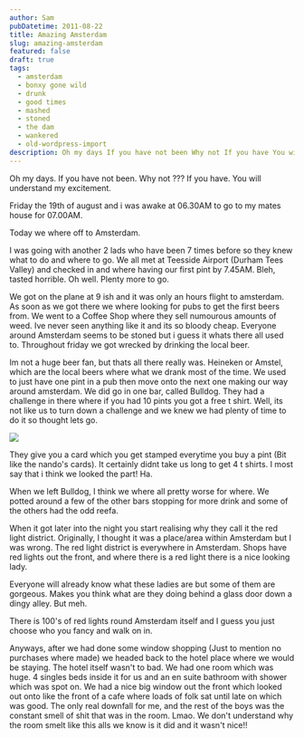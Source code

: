 ```yaml
---
author: Sam
pubDatetime: 2011-08-22
title: Amazing Amsterdam
slug: amazing-amsterdam
featured: false
draft: true
tags:
  - amsterdam
  - bonxy gone wild
  - drunk
  - good times
  - mashed
  - stoned
  - the dam
  - wankered
  - old-wordpress-import
description: Oh my days If you have not been Why not If you have You will understand my excitement
---
```


Oh my days. If you have not been. Why not ??? If you have. You will understand my excitement.

Friday the 19th of august and i was awake at 06.30AM to go to my mates house for 07.00AM.

Today we where off to Amsterdam. 

I was going with another 2 lads who have been 7 times before so they knew what to do and where to go. We all met at Teesside Airport (Durham Tees Valley) and checked in and where having our first pint by 7.45AM. Bleh, tasted horrible. Oh well. Plenty more to go.

We got on the plane at 9 ish and it was only an hours flight to amsterdam. As soon as we got there we where looking for pubs to get the first beers from. We went to a Coffee Shop where they sell numourous amounts of weed. Ive never seen anything like it and its so bloody cheap. Everyone around Amsterdam seems to be stoned but i guess it whats there all used to. Throughout friday we got wrecked by drinking the local beer. 

Im not a huge beer fan, but thats all there really was. Heineken or Amstel, which are the local beers where what we drank most of the time. We used to just have one pint in a pub then move onto the next one making our way around amsterdam. We did go in one bar, called Bulldog. They had a challenge in there where if you had 10 pints you got a free t shirt. Well, its not like us to turn down a challenge and we knew we had plenty of time to do it so thought lets go. 

[![](https://blog.bonxy.net/wp-content/uploads/2011/08/304838_10150751261315062_825310061_19802535_5605793_n-300x225.jpg)](http://bonxy.info/amazing-amsterdam/304838_10150751261315062_825310061_19802535_5605793_n)

They give you a card which you get stamped everytime you buy a pint (Bit like the nando's cards). It certainly didnt take us long to get 4 t shirts. I most say that i think we looked the part! Ha.

When we left Bulldog, I think we where all pretty worse for where. We potted around a few of the other bars stopping for more drink and some of the others had the odd reefa. 

When it got later into the night you start realising why they call it the red light district. Originally, I thought it was a place/area within Amsterdam but I was wrong. The red light district is everywhere in Amsterdam. Shops have red lights out the front, and where there is a red light there is a nice looking lady. 

Everyone will already know what these ladies are but some of them are gorgeous. Makes you think what are they doing behind a glass door down a dingy alley. But meh.

There is 100's of red lights round Amsterdam itself and I guess you just choose who you fancy and walk on in. 

Anyways, after we had done some window shopping (Just to mention no purchases where made) we headed back to the hotel place where we would be staying. The hotel itself wasn't to bad. We had one room which was huge. 4 singles beds inside it for us and an en suite bathroom with shower which was spot on. We had a nice big window out the front which looked out onto like the front of a cafe where loads of folk sat until late on which was good. The only real downfall for me, and the rest of the boys was the constant smell of shit that was in the room. Lmao. 
We don't understand why the room smelt like this alls we know is it did and it wasn't nice!!